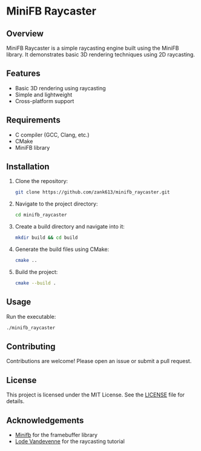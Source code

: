# MiniFB Raycaster

## Overview
MiniFB Raycaster is a simple raycasting engine built using the MiniFB library. It demonstrates basic 3D rendering techniques using 2D raycasting.

## Features
- Basic 3D rendering using raycasting
- Simple and lightweight
- Cross-platform support

## Requirements
- C compiler (GCC, Clang, etc.)
- CMake
- MiniFB library

## Installation
1. Clone the repository:
    ```sh
    git clone https://github.com/zank613/minifb_raycaster.git
    ```
2. Navigate to the project directory:
    ```sh
    cd minifb_raycaster
    ```
3. Create a build directory and navigate into it:
    ```sh
    mkdir build && cd build
    ```
4. Generate the build files using CMake:
    ```sh
    cmake ..
    ```
5. Build the project:
    ```sh
    cmake --build .
    ```

## Usage
Run the executable:
```sh
./minifb_raycaster
```

## Contributing
Contributions are welcome! Please open an issue or submit a pull request.

## License
This project is licensed under the MIT License. See the [LICENSE](LICENSE) file for details.

## Acknowledgements
- [Minifb](https://github.com/emoon/minifb) for the framebuffer library
- [Lode Vandevenne](https://lodev.org/cgtutor/raycasting.html) for the raycasting tutorial

